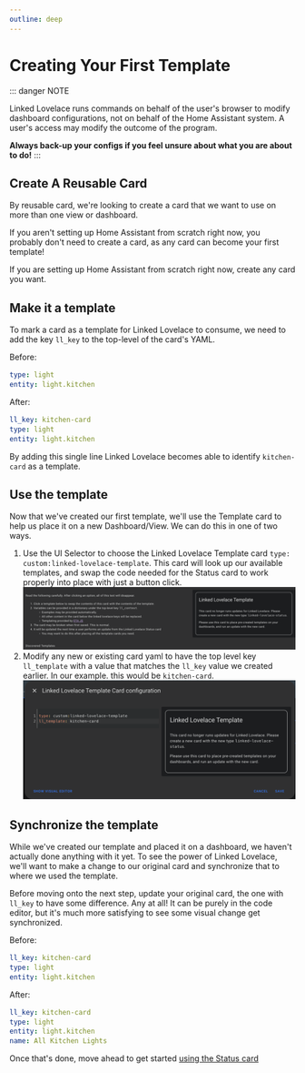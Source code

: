 ```yaml
---
outline: deep
---
```


# Creating Your First Template

::: danger NOTE

Linked Lovelace runs commands on behalf of the user's browser to modify dashboard configurations, not on behalf of the Home Assistant system. A user's access may modify the outcome of the program.

__Always back-up your configs if you feel unsure about what you are about to do!__
:::

## Create A Reusable Card

By reusable card, we're looking to create a card that we want to use on more than one view or dashboard.

If you aren't setting up Home Assistant from scratch right now, you probably don't need to create a card, as any card can become your first template!

If you are setting up Home Assistant from scratch right now, create any card you want.

## Make it a template

To mark a card as a template for Linked Lovelace to consume, we need to add the key `ll_key` to the top-level of the card's YAML.

Before:

```yaml
type: light
entity: light.kitchen
```

After:

```yaml
ll_key: kitchen-card
type: light
entity: light.kitchen
```

By adding this single line Linked Lovelace becomes able to identify `kitchen-card` as a template.

## Use the template

Now that we've created our first template, we'll use the Template card to help us place it on a new Dashboard/View. We can do this in one of two ways.

1. Use the UI Selector to choose the Linked Lovelace Template card `type: custom:linked-lovelace-template`. This card will look up our available templates, and swap the code needed for the Status card to work properly into place with just a button click.
![Linked Lovelace Template Card](./images/linked-lovelace-template-card.png)
2. Modify any new or existing card yaml to have the top level key `ll_template` with a value that matches the `ll_key` value we created earlier. In our example. this would be `kitchen-card`.
![Linked Lovelace Template Card Code](./images/linked-lovelace-template-card-code.png)

## Synchronize the template

While we've created our template and placed it on a dashboard, we haven't actually done anything with it yet. To see the power of Linked Lovelace, we'll want to make a change to our original card and synchronize that to where we used the template.

Before moving onto the next step, update your original card, the one with `ll_key` to have some difference. Any at all! It can be purely in the code editor, but it's much more satisfying to see some visual change get synchronized.

Before:

```yaml
ll_key: kitchen-card
type: light
entity: light.kitchen
```

After:

```yaml
ll_key: kitchen-card
type: light
entity: light.kitchen
name: All Kitchen Lights
```

Once that's done, move ahead to get started [using the Status card](./using-the-status-card)